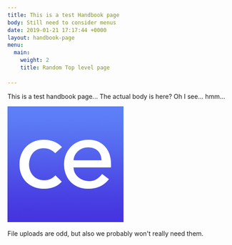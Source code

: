 ```yaml
---
title: This is a test Handbook page
body: Still need to consider menus
date: 2019-01-21 17:17:44 +0000
layout: handbook-page
menu:
  main:
    weight: 2
    title: Random Top level page

---
```

This is a test handbook page... The actual body is here? Oh I see... hmm...

![](/uploads/favicon-source.png)

File uploads are odd, but also we probably won't really need them.